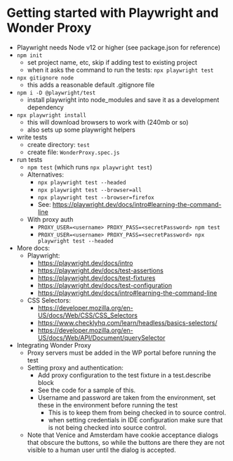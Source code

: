 # Getting started with Playwright and Wonder Proxy

* Playwright needs Node v12 or higher (see package.json for reference)
* `npm init`
   * set project name, etc, skip if adding test to existing project
   * when it asks the command to run the tests: `npx playwright test`
* `npx gitignore node`
   * this adds a reasonable default .gitignore file
* `npm i -D @playwright/test`
  * install playwright into node_modules and save it as a development dependency 
* `npx playwright install`
  * this will download browsers to work with (240mb or so)
  * also sets up some playwright helpers
* write tests
  * create directory: `test`
  * create file: `WonderProxy.spec.js`
* run tests
  * `npm test` (which runs `npx playwright test`)
  * Alternatives:
    * `npx playwright test --headed`
    * `npx playwright test --browser=all`
    * `npx playwright test --browser=firefox`
    * See: https://playwright.dev/docs/intro#learning-the-command-line
  * With proxy auth
    * `PROXY_USER=<username> PROXY_PASS=<secretPassword> npm test`
    * `PROXY_USER=<username> PROXY_PASS=<secretPassword> npx playwright test --headed`
* More docs:
  * Playwright:
    * https://playwright.dev/docs/intro
    * https://playwright.dev/docs/test-assertions
    * https://playwright.dev/docs/test-fixtures
    * https://playwright.dev/docs/test-configuration
    * https://playwright.dev/docs/intro#learning-the-command-line
  * CSS Selectors:
    * https://developer.mozilla.org/en-US/docs/Web/CSS/CSS_Selectors
    * https://www.checklyhq.com/learn/headless/basics-selectors/
    * https://developer.mozilla.org/en-US/docs/Web/API/Document/querySelector
* Integrating Wonder Proxy
  * Proxy servers must be added in the WP portal before running the test
  * Setting proxy and authentication:
    * Add proxy configuration to the test fixture in a test.describe block
    * See the code for a sample of this.
    * Username and password are taken from the environment, set these in the environment before running the test
      * This is to keep them from being checked in to source control.
      * when setting credentials in IDE configuration make sure that is not being checked into source control.
  * Note that Venice and Amsterdam have cookie acceptance dialogs that obscure the buttons, so while the buttons are there they are not visible to a human user until the dialog is accepted.
